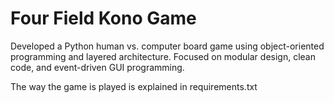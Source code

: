 # Four Field Kono Game

Developed a Python human vs. computer board game using object-oriented programming and layered architecture. Focused on modular design, clean code, and event-driven GUI programming. 



The way the game is played is explained in requirements.txt
